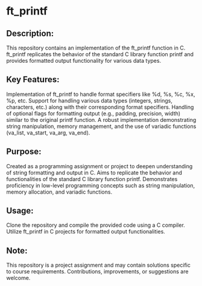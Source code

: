 # ft_printf

## Description:

This repository contains an implementation of the ft_printf function in C. ft_printf replicates the behavior of the standard C library function printf and provides formatted output functionality for various data types.

## Key Features:

Implementation of ft_printf to handle format specifiers like %d, %s, %c, %x, %p, etc.
Support for handling various data types (integers, strings, characters, etc.) along with their corresponding format specifiers.
Handling of optional flags for formatting output (e.g., padding, precision, width) similar to the original printf function.
A robust implementation demonstrating string manipulation, memory management, and the use of variadic functions (va_list, va_start, va_arg, va_end).
## Purpose:

Created as a programming assignment or project to deepen understanding of string formatting and output in C.
Aims to replicate the behavior and functionalities of the standard C library function printf.
Demonstrates proficiency in low-level programming concepts such as string manipulation, memory allocation, and variadic functions.
## Usage:

Clone the repository and compile the provided code using a C compiler.
Utilize ft_printf in C projects for formatted output functionalities.
## Note:

This repository is a project assignment and may contain solutions specific to course requirements.
Contributions, improvements, or suggestions are welcome.
